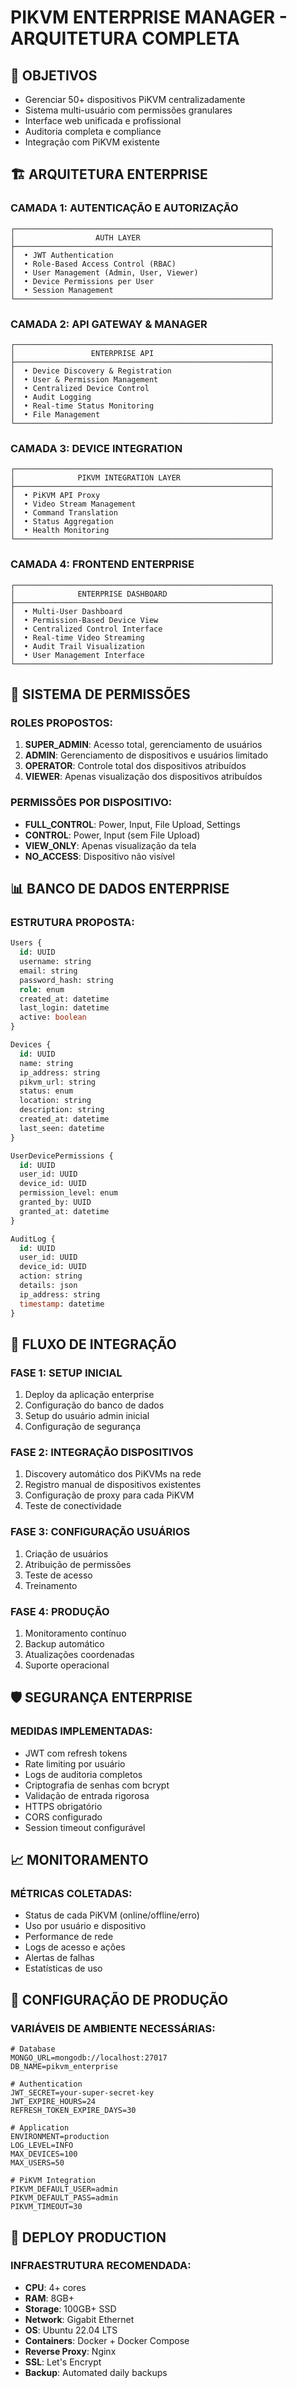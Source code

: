 # PIKVM ENTERPRISE MANAGER - ARQUITETURA COMPLETA

## 🎯 OBJETIVOS
- Gerenciar 50+ dispositivos PiKVM centralizadamente
- Sistema multi-usuário com permissões granulares
- Interface web unificada e profissional
- Auditoria completa e compliance
- Integração com PiKVM existente

## 🏗️ ARQUITETURA ENTERPRISE

### CAMADA 1: AUTENTICAÇÃO E AUTORIZAÇÃO
```
┌─────────────────────────────────────────────────────────┐
│                  AUTH LAYER                             │
├─────────────────────────────────────────────────────────┤
│  • JWT Authentication                                   │
│  • Role-Based Access Control (RBAC)                     │
│  • User Management (Admin, User, Viewer)                │
│  • Device Permissions per User                          │
│  • Session Management                                   │
└─────────────────────────────────────────────────────────┘
```

### CAMADA 2: API GATEWAY & MANAGER
```
┌─────────────────────────────────────────────────────────┐
│                 ENTERPRISE API                          │
├─────────────────────────────────────────────────────────┤
│  • Device Discovery & Registration                      │
│  • User & Permission Management                         │
│  • Centralized Device Control                           │
│  • Audit Logging                                        │
│  • Real-time Status Monitoring                          │
│  • File Management                                      │
└─────────────────────────────────────────────────────────┘
```

### CAMADA 3: DEVICE INTEGRATION
```
┌─────────────────────────────────────────────────────────┐
│              PIKVM INTEGRATION LAYER                    │
├─────────────────────────────────────────────────────────┤
│  • PiKVM API Proxy                                      │
│  • Video Stream Management                              │
│  • Command Translation                                  │
│  • Status Aggregation                                   │
│  • Health Monitoring                                    │
└─────────────────────────────────────────────────────────┘
```

### CAMADA 4: FRONTEND ENTERPRISE
```
┌─────────────────────────────────────────────────────────┐
│              ENTERPRISE DASHBOARD                       │
├─────────────────────────────────────────────────────────┤
│  • Multi-User Dashboard                                 │
│  • Permission-Based Device View                         │
│  • Centralized Control Interface                        │
│  • Real-time Video Streaming                            │
│  • Audit Trail Visualization                            │
│  • User Management Interface                            │
└─────────────────────────────────────────────────────────┘
```

## 🔐 SISTEMA DE PERMISSÕES

### ROLES PROPOSTOS:
1. **SUPER_ADMIN**: Acesso total, gerenciamento de usuários
2. **ADMIN**: Gerenciamento de dispositivos e usuários limitado  
3. **OPERATOR**: Controle total dos dispositivos atribuídos
4. **VIEWER**: Apenas visualização dos dispositivos atribuídos

### PERMISSÕES POR DISPOSITIVO:
- **FULL_CONTROL**: Power, Input, File Upload, Settings
- **CONTROL**: Power, Input (sem File Upload)
- **VIEW_ONLY**: Apenas visualização da tela
- **NO_ACCESS**: Dispositivo não visível

## 📊 BANCO DE DADOS ENTERPRISE

### ESTRUTURA PROPOSTA:
```sql
Users {
  id: UUID
  username: string
  email: string
  password_hash: string
  role: enum
  created_at: datetime
  last_login: datetime
  active: boolean
}

Devices {
  id: UUID
  name: string
  ip_address: string
  pikvm_url: string
  status: enum
  location: string
  description: string
  created_at: datetime
  last_seen: datetime
}

UserDevicePermissions {
  id: UUID
  user_id: UUID
  device_id: UUID
  permission_level: enum
  granted_by: UUID
  granted_at: datetime
}

AuditLog {
  id: UUID
  user_id: UUID
  device_id: UUID
  action: string
  details: json
  ip_address: string
  timestamp: datetime
}
```

## 🔄 FLUXO DE INTEGRAÇÃO

### FASE 1: SETUP INICIAL
1. Deploy da aplicação enterprise
2. Configuração do banco de dados
3. Setup do usuário admin inicial
4. Configuração de segurança

### FASE 2: INTEGRAÇÃO DISPOSITIVOS
1. Discovery automático dos PiKVMs na rede
2. Registro manual de dispositivos existentes
3. Configuração de proxy para cada PiKVM
4. Teste de conectividade

### FASE 3: CONFIGURAÇÃO USUÁRIOS
1. Criação de usuários
2. Atribuição de permissões
3. Teste de acesso
4. Treinamento

### FASE 4: PRODUÇÃO
1. Monitoramento contínuo
2. Backup automático
3. Atualizações coordenadas
4. Suporte operacional

## 🛡️ SEGURANÇA ENTERPRISE

### MEDIDAS IMPLEMENTADAS:
- JWT com refresh tokens
- Rate limiting por usuário
- Logs de auditoria completos
- Criptografia de senhas com bcrypt
- Validação de entrada rigorosa
- HTTPS obrigatório
- CORS configurado
- Session timeout configurável

## 📈 MONITORAMENTO

### MÉTRICAS COLETADAS:
- Status de cada PiKVM (online/offline/erro)
- Uso por usuário e dispositivo
- Performance de rede
- Logs de acesso e ações
- Alertas de falhas
- Estatísticas de uso

## 🔧 CONFIGURAÇÃO DE PRODUÇÃO

### VARIÁVEIS DE AMBIENTE NECESSÁRIAS:
```env
# Database
MONGO_URL=mongodb://localhost:27017
DB_NAME=pikvm_enterprise

# Authentication
JWT_SECRET=your-super-secret-key
JWT_EXPIRE_HOURS=24
REFRESH_TOKEN_EXPIRE_DAYS=30

# Application
ENVIRONMENT=production
LOG_LEVEL=INFO
MAX_DEVICES=100
MAX_USERS=50

# PiKVM Integration
PIKVM_DEFAULT_USER=admin
PIKVM_DEFAULT_PASS=admin
PIKVM_TIMEOUT=30
```

## 🚀 DEPLOY PRODUCTION

### INFRAESTRUTURA RECOMENDADA:
- **CPU**: 4+ cores
- **RAM**: 8GB+
- **Storage**: 100GB+ SSD
- **Network**: Gigabit Ethernet
- **OS**: Ubuntu 22.04 LTS
- **Containers**: Docker + Docker Compose
- **Reverse Proxy**: Nginx
- **SSL**: Let's Encrypt
- **Backup**: Automated daily backups